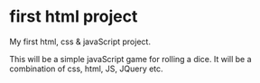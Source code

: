 first html project
=========

My first html, css & javaScript project.

This will be a simple javaScript game for rolling a dice. It will be a combination of css, html, JS, JQuery etc.

